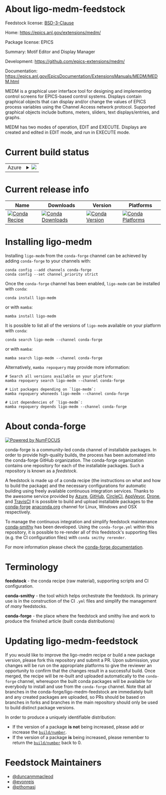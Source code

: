 About ligo-medm-feedstock
=========================

Feedstock license: [BSD-3-Clause](https://github.com/conda-forge/ligo-medm-feedstock/blob/main/LICENSE.txt)

Home: https://epics.anl.gov/extensions/medm/

Package license: EPICS

Summary: Motif Editor and Display Manager

Development: https://github.com/epics-extensions/medm/

Documentation: https://epics.anl.gov/EpicsDocumentation/ExtensionsManuals/MEDM/MEDM.html

MEDM is a graphical user interface tool for designing and implementing control
screens for EPICS-based control systems. Displays contain graphical objects that
can display and/or change the values of EPICS process variables using the
Channel Access network protocol. Supported graphical objects include buttons,
meters, sliders, text displays/entries, and graphs.

MEDM has two modes of operation, EDIT and EXECUTE. Displays are created and
edited in EDIT mode, and run in EXECUTE mode.


Current build status
====================


<table>
    
  <tr>
    <td>Azure</td>
    <td>
      <details>
        <summary>
          <a href="https://dev.azure.com/conda-forge/feedstock-builds/_build/latest?definitionId=15642&branchName=main">
            <img src="https://dev.azure.com/conda-forge/feedstock-builds/_apis/build/status/ligo-medm-feedstock?branchName=main">
          </a>
        </summary>
        <table>
          <thead><tr><th>Variant</th><th>Status</th></tr></thead>
          <tbody><tr>
              <td>linux_64</td>
              <td>
                <a href="https://dev.azure.com/conda-forge/feedstock-builds/_build/latest?definitionId=15642&branchName=main">
                  <img src="https://dev.azure.com/conda-forge/feedstock-builds/_apis/build/status/ligo-medm-feedstock?branchName=main&jobName=linux&configuration=linux%20linux_64_" alt="variant">
                </a>
              </td>
            </tr>
          </tbody>
        </table>
      </details>
    </td>
  </tr>
</table>

Current release info
====================

| Name | Downloads | Version | Platforms |
| --- | --- | --- | --- |
| [![Conda Recipe](https://img.shields.io/badge/recipe-ligo--medm-green.svg)](https://anaconda.org/conda-forge/ligo-medm) | [![Conda Downloads](https://img.shields.io/conda/dn/conda-forge/ligo-medm.svg)](https://anaconda.org/conda-forge/ligo-medm) | [![Conda Version](https://img.shields.io/conda/vn/conda-forge/ligo-medm.svg)](https://anaconda.org/conda-forge/ligo-medm) | [![Conda Platforms](https://img.shields.io/conda/pn/conda-forge/ligo-medm.svg)](https://anaconda.org/conda-forge/ligo-medm) |

Installing ligo-medm
====================

Installing `ligo-medm` from the `conda-forge` channel can be achieved by adding `conda-forge` to your channels with:

```
conda config --add channels conda-forge
conda config --set channel_priority strict
```

Once the `conda-forge` channel has been enabled, `ligo-medm` can be installed with `conda`:

```
conda install ligo-medm
```

or with `mamba`:

```
mamba install ligo-medm
```

It is possible to list all of the versions of `ligo-medm` available on your platform with `conda`:

```
conda search ligo-medm --channel conda-forge
```

or with `mamba`:

```
mamba search ligo-medm --channel conda-forge
```

Alternatively, `mamba repoquery` may provide more information:

```
# Search all versions available on your platform:
mamba repoquery search ligo-medm --channel conda-forge

# List packages depending on `ligo-medm`:
mamba repoquery whoneeds ligo-medm --channel conda-forge

# List dependencies of `ligo-medm`:
mamba repoquery depends ligo-medm --channel conda-forge
```


About conda-forge
=================

[![Powered by
NumFOCUS](https://img.shields.io/badge/powered%20by-NumFOCUS-orange.svg?style=flat&colorA=E1523D&colorB=007D8A)](https://numfocus.org)

conda-forge is a community-led conda channel of installable packages.
In order to provide high-quality builds, the process has been automated into the
conda-forge GitHub organization. The conda-forge organization contains one repository
for each of the installable packages. Such a repository is known as a *feedstock*.

A feedstock is made up of a conda recipe (the instructions on what and how to build
the package) and the necessary configurations for automatic building using freely
available continuous integration services. Thanks to the awesome service provided by
[Azure](https://azure.microsoft.com/en-us/services/devops/), [GitHub](https://github.com/),
[CircleCI](https://circleci.com/), [AppVeyor](https://www.appveyor.com/),
[Drone](https://cloud.drone.io/welcome), and [TravisCI](https://travis-ci.com/)
it is possible to build and upload installable packages to the
[conda-forge](https://anaconda.org/conda-forge) [anaconda.org](https://anaconda.org/)
channel for Linux, Windows and OSX respectively.

To manage the continuous integration and simplify feedstock maintenance
[conda-smithy](https://github.com/conda-forge/conda-smithy) has been developed.
Using the ``conda-forge.yml`` within this repository, it is possible to re-render all of
this feedstock's supporting files (e.g. the CI configuration files) with ``conda smithy rerender``.

For more information please check the [conda-forge documentation](https://conda-forge.org/docs/).

Terminology
===========

**feedstock** - the conda recipe (raw material), supporting scripts and CI configuration.

**conda-smithy** - the tool which helps orchestrate the feedstock.
                   Its primary use is in the construction of the CI ``.yml`` files
                   and simplify the management of *many* feedstocks.

**conda-forge** - the place where the feedstock and smithy live and work to
                  produce the finished article (built conda distributions)


Updating ligo-medm-feedstock
============================

If you would like to improve the ligo-medm recipe or build a new
package version, please fork this repository and submit a PR. Upon submission,
your changes will be run on the appropriate platforms to give the reviewer an
opportunity to confirm that the changes result in a successful build. Once
merged, the recipe will be re-built and uploaded automatically to the
`conda-forge` channel, whereupon the built conda packages will be available for
everybody to install and use from the `conda-forge` channel.
Note that all branches in the conda-forge/ligo-medm-feedstock are
immediately built and any created packages are uploaded, so PRs should be based
on branches in forks and branches in the main repository should only be used to
build distinct package versions.

In order to produce a uniquely identifiable distribution:
 * If the version of a package **is not** being increased, please add or increase
   the [``build/number``](https://docs.conda.io/projects/conda-build/en/latest/resources/define-metadata.html#build-number-and-string).
 * If the version of a package **is** being increased, please remember to return
   the [``build/number``](https://docs.conda.io/projects/conda-build/en/latest/resources/define-metadata.html#build-number-and-string)
   back to 0.

Feedstock Maintainers
=====================

* [@duncanmmacleod](https://github.com/duncanmmacleod/)
* [@evonreis](https://github.com/evonreis/)
* [@pthomasj](https://github.com/pthomasj/)

